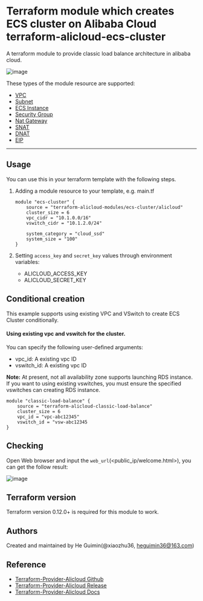 Terraform module which creates ECS cluster on Alibaba Cloud
terraform-alicloud-ecs-cluster
=====================================================================

A terraform module to provide classic load balance architecture in alibaba cloud.

![image](https://github.com/terraform-alicloud-modules/terraform-alicloud-ecs-cluster/blob/master/architecture.png)

These types of the module resource are supported:

- [VPC](https://www.terraform.io/docs/providers/alicloud/r/vpc.html)
- [Subnet](https://www.terraform.io/docs/providers/alicloud/r/vswitch.html)
- [ECS Instance](https://www.terraform.io/docs/providers/alicloud/r/instance.html)
- [Security Group](https://www.terraform.io/docs/providers/alicloud/r/security_group.html)
- [Nat Gateway](https://www.terraform.io/docs/providers/alicloud/r/nat_gateway.html)
- [SNAT](https://www.terraform.io/docs/providers/alicloud/r/snat.html)
- [DNAT](https://www.terraform.io/docs/providers/alicloud/r/forward_entry.html)
- [EIP](https://www.terraform.io/docs/providers/alicloud/r/eip.html)


----------------------

Usage
-----
You can use this in your terraform template with the following steps.

1. Adding a module resource to your template, e.g. main.tf


    ```
    module "ecs-cluster" {
        source = "terraform-alicloud-modules/ecs-cluster/alicloud"
        cluster_size = 6
        vpc_cidr = "10.1.0.0/16"
        vswitch_cidr = "10.1.2.0/24"

        system_category = "cloud_ssd"
        system_size = "100"
    }
    ```

2. Setting `access_key` and `secret_key` values through environment variables:

    - ALICLOUD_ACCESS_KEY
    - ALICLOUD_SECRET_KEY

Conditional creation
--------------------
This example supports using existing VPC and VSwitch to create ECS Cluster conditionally.

#### Using existing vpc and vswitch for the cluster.

You can specify the following user-defined arguments:

* vpc_id: A existing vpc ID
* vswitch_id: A existing vpc ID


**Note:** At present, not all availability zone supports launching RDS instance. If you want to using existing vswitches,
you must ensure the specified vswitches can creating RDS instance.

```
module "classic-load-balance" {
    source = "terraform-alicloud-classic-load-balance"
    cluster_size = 6
    vpc_id = "vpc-abc12345"
    vswitch_id = "vsw-abc12345
}
```

Checking
--------
    
Open Web browser and input the `web_url`(<public_ip/welcome.html>), you can get the follow result:

![image](https://github.com/aliyun/terraform-alicloud-classic-load-balance/blob/master/welcome.png)

Terraform version
-----------------
Terraform version 0.12.0+ is required for this module to work.

Authors
-------
Created and maintained by He Guimin(@xiaozhu36, heguimin36@163.com)

Reference
---------
* [Terraform-Provider-Alicloud Github](https://github.com/terraform-providers/terraform-provider-alicloud)
* [Terraform-Provider-Alicloud Release](https://releases.hashicorp.com/terraform-provider-alicloud/)
* [Terraform-Provider-Alicloud Docs](https://www.terraform.io/docs/providers/alicloud/)

